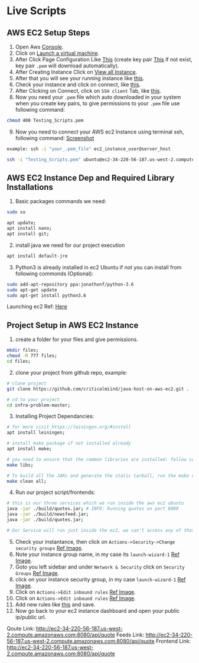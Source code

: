 # Live Scripts

## AWS EC2 Setup Steps
1. Open Aws <a href="console.aws.amazon.com">Console</a>.
2. Click on <a href="./images/1.png">Launch a virtual machine</a>.
3. After Click Page Configuration Like <a href="./images/3.png">This</a> (create key pair <a href="./images/2.png">This</a> if not exist, key pair ```.pem``` will download automatically).
4. After Creating Instance Click on <a href="./images/4.png">View all Instance</a>.
5. After that you will see your running instance like <a href="./images/5.png">this</a>.
6. Check your instance and click on connect, like <a href="./images/6.png">this</a>.
7. After Clicking on Connect, click on ```SSH client``` Tab, like <a href="./images/7.png">this</a>.
8. Now you need your ```.pem``` file which auto downloaded in your system when you create key pairs, to give permissions to your ```.pem``` file use following command:
```bash
chmod 400 Testing_Scripts.pem
```
9. Now you need to connect your AWS ec2 Instance using terminal ssh, following command: <a href="./images/8.png">Screenshot</a>
```bash
example: ssh -i "your_.pem_file" ec2_instance_user@server_host

ssh -i "Testing_Scripts.pem" ubuntu@ec2-34-220-56-187.us-west-2.compute.amazonaws.com
```



## AWS EC2 Instance Dep and Required Library Installations
1. Basic packages commands we need:
```bash
sudo su
```
```bash
apt update;
apt install nano;
apt install git;
```

2. install java we need for our project execution
```bash
apt install default-jre
```

3. Python3 is already installed in ec2 Ubuntu if not you can install from following commonds (Optional):
```bash
sudo add-apt-repository ppa:jonathonf/python-3.6
sudo apt-get update
sudo apt-get install python3.6
```

Launching ec2 Ref: <a href="https://docs.aws.amazon.com/AmazonRDS/latest/UserGuide/CHAP_Tutorials.WebServerDB.CreateWebServer.html">Here</a>



## Project Setup in AWS EC2 Instance
1. create a folder for your files and give permissions.
```bash
mkdir files;
chmod -R 777 files;
cd files;
```
2. clone your project from github repo, example:
```bash
# clone project
git clone https://github.com/criticalmiind/java-host-on-aws-ec2.git .

# cd to your project
cd infra-problem-master;
```

3. Installing Project Dependancies:
```bash
# for more visit https://leiningen.org/#install
apt install leiningen;

# install make package if not installed already
apt install make;

# you need to ensure that the common libraries are installed: follow commond will allow you to build the JARs.
make libs;

# To build all the JARs and generate the static tarball, run the make clean all command from this directory. The JARs and tarball will appear in the build/ directory.
make clean all;
```

4. Run our project script/frontends:
```bash
# this is our three services which we run inside the aws ec2 ubuntu
java -jar ./build/quotes.jar; # INFO: Running quotes on port 8080
java -jar ./build/newsfeed.jar;
java -jar ./build/quotes.jar;

# Our Service will run just inside the ec2, we can't access any of that service outside, so let see how we can configure ec2 service/ports to access outside on public ip/url
```

5. Check your instantance, then click on ```Actions->Security->Change security groups``` <a href="./images/9.png">Ref Image</a>.
6. Note your instance group name, in my case its ```launch-wizard-1``` <a href="./images/10.png">Ref Image</a>.
7. Goto you left sidebar and under ```Network & Security``` click on ```Security Groups``` <a href="./images/11.png">Ref Image</a>.
8. click on your instance security group, in my case ```launch-wizard-1``` <a href="./images/12.png">Ref Image</a>.
9. Click on ```Actions->Edit inbound rules``` <a href="./images/13.png">Ref Image</a>.
10. Click on ```Actions->Edit inbound rules``` <a href="./images/13.png">Ref Image</a>.
11. Add new rules like <a href="./images/13.png">this</a> and save.
12. Now go back to your ec2 instance dashboard and open your public ip/public url.

Qoute Link: http://ec2-34-220-56-187.us-west-2.compute.amazonaws.com:8080/api/quote
Feeds Link: http://ec2-34-220-56-187.us-west-2.compute.amazonaws.com:8080/api/quote
Frontend Link: http://ec2-34-220-56-187.us-west-2.compute.amazonaws.com:8080/api/quote
